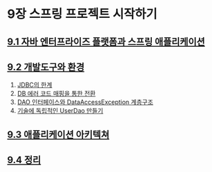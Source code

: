 # 9장 스프링 프로젝트 시작하기
## [9.1 자바 엔터프라이즈 플랫폼과 스프링 애플리케이션](https://github.com/devSoyoung/2019-KHU-spring-study/blob/master/4%EC%9E%A5.%20%EC%98%88%EC%99%B8/4.1%20%EC%82%AC%EB%9D%BC%EC%A7%84%20SQLException.md)

## [9.2 개발도구와 환경](https://github.com/devSoyoung/2019-KHU-spring-study/blob/master/4%EC%9E%A5.%20%EC%98%88%EC%99%B8/4.2%20%EC%98%88%EC%99%B8%20%EC%A0%84%ED%99%98.md)
1. [JDBC의 한계](https://github.com/devSoyoung/2019-KHU-spring-study/blob/master/4%EC%9E%A5.%20%EC%98%88%EC%99%B8/2.%20%EC%98%88%EC%99%B8%20%EC%A0%84%ED%99%98.md#421-jdbc%EC%9D%98-%ED%95%9C%EA%B3%84)
2. [DB 에러 코드 매핑을 통한 전환](https://github.com/devSoyoung/2019-KHU-spring-study/blob/master/4%EC%9E%A5.%20%EC%98%88%EC%99%B8/2.%20%EC%98%88%EC%99%B8%20%EC%A0%84%ED%99%98.md#422-db-%EC%97%90%EB%9F%AC-%EC%BD%94%EB%93%9C-%EB%A7%A4%ED%95%91%EC%9D%84-%ED%86%B5%ED%95%9C-%EC%A0%84%ED%99%98)
3. [DAO 인터페이스와 DataAccessException 계층구조](https://github.com/devSoyoung/2019-KHU-spring-study/blob/master/4%EC%9E%A5.%20%EC%98%88%EC%99%B8/2.%20%EC%98%88%EC%99%B8%20%EC%A0%84%ED%99%98.md#423-dao-%EC%9D%B8%ED%84%B0%ED%8E%98%EC%9D%B4%EC%8A%A4%EC%99%80-dataaccessexception-%EA%B3%84%EC%B8%B5%EA%B5%AC%EC%A1%B0)
4. [기술에 독립적인 UserDao 만들기](https://github.com/devSoyoung/2019-KHU-spring-study/blob/master/4%EC%9E%A5.%20%EC%98%88%EC%99%B8/2.%20%EC%98%88%EC%99%B8%20%EC%A0%84%ED%99%98.md#424-%EA%B8%B0%EC%88%A0%EC%97%90-%EB%8F%85%EB%A6%BD%EC%A0%81%EC%9D%B8-userdao-%EB%A7%8C%EB%93%A4%EA%B8%B0)

## [9.3 애플리케이션 아키텍쳐](https://github.com/devSoyoung/2019-KHU-spring-study/blob/master/4%EC%9E%A5.%20%EC%98%88%EC%99%B8/4.3%20%EC%A0%95%EB%A6%AC.md) 

## [9.4 정리]()
